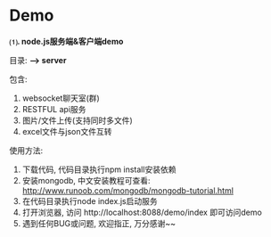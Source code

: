 # Demo

<b>⑴. node.js服务端&客户端demo</b>

  目录:
  <b> --> server </b><br>

  包含: 
  1. websocket聊天室(群)
  2. RESTFUL api服务
  3. 图片/文件上传(支持同时多文件)
  4. excel文件与json文件互转
  
  使用方法: 
  1. 下载代码, 代码目录执行npm install安装依赖
  2. 安装mongodb, 中文安装教程可查看: http://www.runoob.com/mongodb/mongodb-tutorial.html
  2. 在代码目录执行node index.js启动服务
  3. 打开浏览器, 访问 http://localhost:8088/demo/index 即可访问demo
  4. 遇到任何BUG或问题, 欢迎指正, 万分感谢~~

